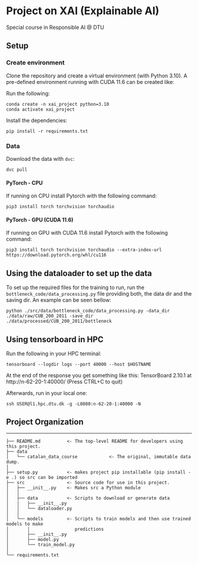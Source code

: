 Project on XAI (Explainable AI)
==============================

Special course in Responsible AI @ DTU


## Setup

### Create environment
Clone the repository and create a virtual environment (with Python 3.10). A pre-defined environment running with CUDA 11.6 can be created like:

Run the following:

```
conda create -n xai_project python=3.10
conda activate xai_project
```

Install the dependencies:
```
pip install -r requirements.txt
```

### Data

Download the data with `dvc`:

``` 
dvc pull
```

#### PyTorch - CPU
If running on CPU install Pytorch with the following command:

```
pip3 install torch torchvision torchaudio
```

#### PyTorch - GPU (CUDA 11.6)
If running on GPU with CUDA 11.6 install Pytorch with the following command:
```
pip3 install torch torchvision torchaudio --extra-index-url https://download.pytorch.org/whl/cu116
```

## Using the dataloader to set up the data
To set up the required files for the training to run, run the ```bottleneck_code/data_processing.py``` file providing both, the data dir and the saving dir. An example can be seen bellow:
```
python ./src/data/bottleneck_code/data_processing.py -data_dir ./data/raw/CUB_200_2011 -save_dir ./data/processed/CUB_200_2011/bottleneck
```

## Using tensorboard in HPC
Run the following in your HPC terminal:
```
tensorboard --logdir logs --port 40000 --host $HOSTNAME
```
At the end of the response you get something like this: TensorBoard 2.10.1 at http://n-62-20-1:40000/ (Press CTRL+C to quit)

Afterwards, run in your local one:
```
ssh USER@l1.hpc.dtu.dk -g -L8080:n-62-20-1:40000 -N
```


## Project Organization
------------

    ├── README.md          <- The top-level README for developers using this project.
    ├── data
    │   └── catalan_data_course            <- The original, immutable data dump.
    │
    ├── setup.py           <- makes project pip installable (pip install -e .) so src can be imported
    ├── src                <- Source code for use in this project.
    │   ├── __init__.py    <- Makes src a Python module
    │   │
    │   ├── data           <- Scripts to download or generate data
    │   |   ├── __init__.py
    │   │   └── dataloader.py
    │   │
    │   └── models         <- Scripts to train models and then use trained models to make
    │       │                 predictions
    │       ├── __init__.py
    │       ├── model.py
    │       └── train_model.py
    │
    └── requirements.txt 
